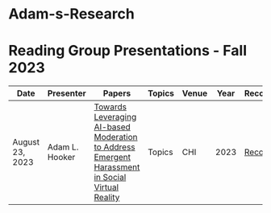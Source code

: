 # Adam-s-Research
# Reading Group Presentations - Fall 2023
| Date         | Presenter | Papers                                                                                                                       | Topics                          | Venue              | Year            | Recording     | Slides     |
|--------------|-----------|------------------------------------------------------------------------------------------------------------------------------|---------------------------------|--------------------|-----------------|-----------|--------|
|August 23, 2023| Adam L. Hooker | [Towards Leveraging AI-based Moderation to Address Emergent Harassment in Social Virtual Reality](https://dl.acm.org/doi/abs/10.1145/3544548.3581090) | Topics | CHI | 2023 | [Recording](https://buffalo.zoom.us/rec/share/RPvC5eBzhsG8bcLcstGkb17kLmaHsXAPggCOHozWhZYJhLKotL8ue6172g9y4vvR.9UkNvJJp-GeOdQPE) | [Slides](link) |

